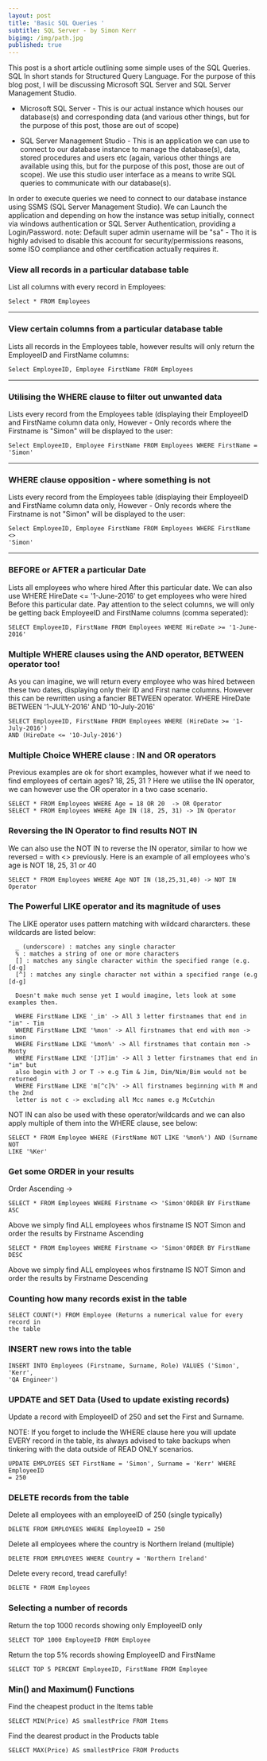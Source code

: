 ```yaml
---
layout: post
title: 'Basic SQL Queries '
subtitle: SQL Server - by Simon Kerr
bigimg: /img/path.jpg
published: true
---
```


This post is a short article outlining some simple uses of the SQL Queries.  SQL In short stands for Structured Query Language.  For the purpose of this blog post, I will be discussing Microsoft SQL Server and SQL Server Management Studio.


- Microsoft SQL Server - This is our actual instance which houses our database(s) and corresponding data (and various other things, but for the purpose of this post, those are out of scope)

- SQL Server Management Studio - This is an application we can use to connect to our database instance to manage the database(s), data, stored procedures and users etc (again, various other things are available using this, but for the purpose of this post, those are out of scope).  We use this studio user interface as a means to write SQL queries to communicate with our database(s).

In order to execute queries we need to connect to our database instance using SSMS (SQL Server Management Studio).  We can Launch the application and depending on how the instance was setup initially, connect via windows authentication or SQL Server Authentication, providing a Login/Password.  note: Default super admin username will be "sa" - Tho it is highly advised to disable this account for security/permissions reasons, some ISO compliance and other certification actually requires it.


### View all records in a particular database table
List all columns with every record in Employees:
	
    Select * FROM Employees 
    
---
    
### View certain columns from a particular database table
Lists all records in the Employees table, however results will only return the EmployeeID and FirstName columns:

	Select EmployeeID, Employee FirstName FROM Employees 
    
---
    
### Utilising the WHERE clause to filter out unwanted data
Lists every record from the Employees table (displaying their EmployeeID and FirstName column data only, However - Only records where the Firstname is "Simon" will be displayed to the user:

	Select EmployeeID, Employee FirstName FROM Employees WHERE FirstName = 
	'Simon' 
    
---
    
### WHERE clause opposition - where something is not
Lists every record from the Employees table (displaying their EmployeeID and FirstName column data only, However - Only records where the Firstname is not "Simon" will be displayed to the user:

	Select EmployeeID, Employee FirstName FROM Employees WHERE FirstName <> 
	'Simon' 
    
---
    
### BEFORE or AFTER a particular Date
Lists all employees who where hired After this particular date.  We can also use WHERE HireDate <= '1-June-2016' to get employees who were hired Before this particular date.  Pay attention to the select columns, we will only be getting back EmployeeID and FirstName columns (comma seperated):

	SELECT EmployeeID, FirstName FROM Employees WHERE HireDate >= '1-June-2016'

    
### Multiple WHERE clauses using the AND operator, BETWEEN operator too!
As you can imagine, we will return every employee who was hired between these two dates, displaying only their ID and First name columns.  However this can be rewritten using a fancier BETWEEN operator.  WHERE HireDate BETWEEN '1-JULY-2016' AND '10-July-2016'

	SELECT EmployeeID, FirstName FROM Employees WHERE (HireDate >= '1-July-2016')
    AND (HireDate <= '10-July-2016') 
    
### Multiple Choice WHERE clause : IN and OR operators
Previous examples are ok for short examples, however what if we need to find employees of certain ages? 18, 25, 31 ?  Here we utilise the IN operator, we can however use the OR operator in a two case scenario.
    
    SELECT * FROM Employees WHERE Age = 18 OR 20  -> OR Operator
    SELECT * FROM Employees WHERE Age IN (18, 25, 31) -> IN Operator
    
### Reversing the IN Operator to find results NOT IN
We can also use the NOT IN to reverse the IN operator, similar to how we reversed = with <> previously.  Here is an example of all employees who's age is NOT 18, 25, 31 or 40
    
    SELECT * FROM Employees WHERE Age NOT IN (18,25,31,40) -> NOT IN Operator
    
### The Powerful LIKE operator and its magnitude of uses

 The LIKE operator uses pattern matching with wildcard chararcters.  these wildcards are listed below:

      _ (underscore) : matches any single character
      % : matches a string of one or more characters
      [] : matches any single character within the specified range (e.g. [d-g]
      [^] : matches any single character not within a specified range (e.g [d-g]

      Doesn't make much sense yet I would imagine, lets look at some examples then.

      WHERE FirstName LIKE '_im' -> All 3 letter firstnames that end in "im" - Tim
      WHERE FirstName LIKE '%mon' -> All firstnames that end with mon -> simon
      WHERE FirstName LIKE '%mon%' -> All firstnames that contain mon -> Monty
      WHERE FirstName LIKE '[JT]im' -> All 3 letter firstnames that end in "im" but
      also begin with J or T -> e.g Tim & Jim, Dim/Nim/Bim would not be returned
      WHERE FirstName LIKE 'm[^c]%' -> All firstnames beginning with M and the 2nd
      letter is not c -> excluding all Mcc names e.g McCutchin

NOT IN can also be used with these operator/wildcards and we can also apply
multiple of them into the WHERE clause, see below:

    SELECT * FROM Employee WHERE (FirstName NOT LIKE '%mon%') AND (Surname NOT 
    LIKE '%Ker'
    
### Get some ORDER in your results

Order Ascending -> 

	SELECT * FROM Employees WHERE Firstname <> 'Simon'ORDER BY FirstName ASC
	
Above we simply find ALL employees whos firstname IS NOT Simon and order the results by Firstname Ascending
    
    SELECT * FROM Employees WHERE Firstname <> 'Simon'ORDER BY FirstName DESC
	
Above we simply find ALL employees whos firstname IS NOT Simon and order the results by Firstname Descending
    
### Counting how many records exist in the table

	SELECT COUNT(*) FROM Employee (Returns a numerical value for every record in
	the table
    
### INSERT new rows into the table

	INSERT INTO Employees (Firstname, Surname, Role) VALUES ('Simon', 'Kerr', 
	'QA Engineer')
	
### UPDATE and SET Data (Used to update existing records)
Update a record with EmployeeID of 250 and set the First and Surname.

NOTE: If you forget to include the WHERE clause here you will update EVERY 
record in the table, its always advised to take backups when tinkering with
the data outside of READ ONLY scenarios.

	UPDATE EMPLOYEES SET FirstName = 'Simon', Surname = 'Kerr' WHERE EmployeeID
    = 250 
    
### DELETE records from the table
Delete all employees with an employeeID of 250 (single typically)

	DELETE FROM EMPLOYEES WHERE EmployeeID = 250 
    
Delete all employees where the country is Northern Ireland (multiple)

    DELETE FROM EMPLOYEES WHERE Country = 'Northern Ireland'
    
Delete every record, tread carefully!

    DELETE * FROM Employees 
    
### Selecting a number of records
Return the top 1000 records showing only EmployeeID only
 
    SELECT TOP 1000 EmployeeID FROM Employee
   
Return the top 5% records showing EmployeeID and FirstName
    
    SELECT TOP 5 PERCENT EmployeeID, FirstName FROM Employee

    
### Min() and Maximum() Functions
Find the cheapest product in the Items table
    
    SELECT MIN(Price) AS smallestPrice FROM Items
   
Find the dearest product in the Products table

    SELECT MAX(Price) AS smallestPrice FROM Products
    
